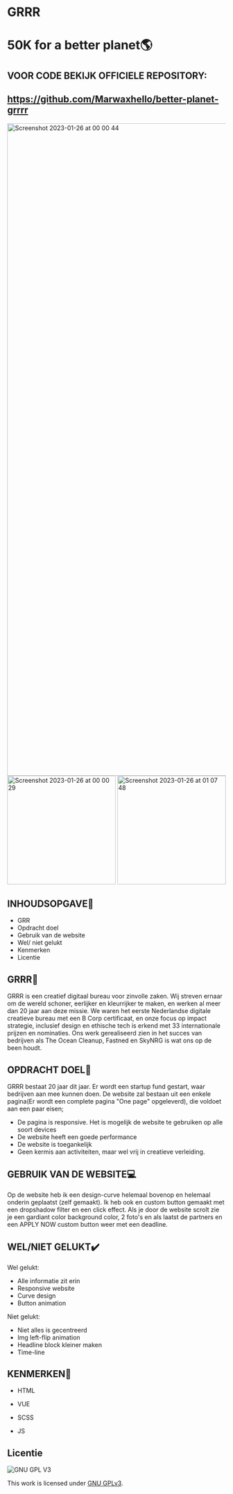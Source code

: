 # GRRR

# 50K for a better planet🌎

## VOOR CODE BEKIJK OFFICIELE REPOSITORY: 
## https://github.com/Marwaxhello/better-planet-grrrr

<img width="1500" alt="Screenshot 2023-01-26 at 00 00 44" src="https://user-images.githubusercontent.com/112861555/214711326-3b336e88-1821-46ff-a497-0ac610a9b2d6.png">

<img width="250" alt="Screenshot 2023-01-26 at 00 00 29" src="https://user-images.githubusercontent.com/112861555/214711341-64ba453f-aa6c-4098-80cd-dd6b90b2198d.png">

<img width="250" alt="Screenshot 2023-01-26 at 01 07 48" src="https://user-images.githubusercontent.com/112861555/214722183-e1d0051b-ee5e-49bb-8569-4cebbdf02c53.png">


## INHOUDSOPGAVE📃

* GRR
* Opdracht doel
* Gebruik van de website
* Wel/ niet gelukt
* Kenmerken
* Licentie

## GRRR🌊

GRRR is een creatief digitaal bureau voor zinvolle zaken. Wij streven ernaar om de wereld schoner, eerlijker en kleurrijker te maken, en werken al meer dan 20 jaar aan deze missie. We waren het eerste Nederlandse digitale creatieve bureau met een B Corp certificaat, en onze focus op impact strategie, inclusief design en ethische tech is erkend met 33 internationale prijzen en nominaties. Ons werk gerealiseerd zien in het succes van bedrijven als The Ocean Cleanup, Fastned en SkyNRG is wat ons op de been houdt.

## OPDRACHT DOEL🎯

GRRR bestaat 20 jaar dit jaar. Er wordt een startup fund gestart, waar bedrijven aan mee kunnen doen. De website zal bestaan uit een enkele pagina(Er wordt een complete pagina "One page" opgeleverd), die voldoet aan een paar eisen;

- De pagina is responsive. Het is mogelijk de website te gebruiken op alle soort devices
- De website heeft een goede performance
- De website is toegankelijk
- Geen kermis aan activiteiten, maar wel vrij in creatieve verleiding.

## GEBRUIK VAN DE WEBSITE💻

Op de website heb ik een design-curve helemaal bovenop en helemaal onderin geplaatst (zelf gemaakt). Ik heb ook en custom button gemaakt met een dropshadow filter en een click effect. Als je door de website scrolt zie je een gardiant color background color, 2 foto's en als laatst de partners en een APPLY NOW custom button weer met een deadline.

## WEL/NIET GELUKT✔️

Wel gelukt:
* Alle informatie zit erin
* Responsive website
* Curve design
* Button animation

Niet gelukt:
* Niet alles is gecentreerd 
* Img left-flip animation
* Headline block kleiner maken
* Time-line

## KENMERKEN🚀

* HTML

* VUE

* SCSS

* JS

## Licentie

![GNU GPL V3](https://www.gnu.org/graphics/gplv3-127x51.png)

This work is licensed under [GNU GPLv3](./LICENSE).
